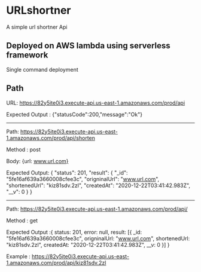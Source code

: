 # URLshortner
A simple url shortner Api

## Deployed on AWS lambda using serverless framework
Single command deployment 

## Path

URL:  https://82y5ite0i3.execute-api.us-east-1.amazonaws.com/prod/api

Expected Output : {"statusCode":200,"message":"Ok"}

----------------------------------------------------------------------------------------------------

Path: https://82y5ite0i3.execute-api.us-east-1.amazonaws.com/prod/api/shorten

Method : post

Body: {url: www.url.com}

Expected Output: {
    "status": 201,
    "result": {
        "_id": "5fe16af639a3660008cfee3c",
        "origninalUrl": "www.url.com",
        "shortenedUrl": "kiz81sdv.2zl",
        "createdAt": "2020-12-22T03:41:42.983Z",
        "__v": 0
    }
}

----------------------------------------------------------------------------------------------------

Path: https://82y5ite0i3.execute-api.us-east-1.amazonaws.com/prod/api/<shortUrlReturned>

Method : get

Expected Output :{
    status: 201,
    error: null,
    result: [{
        _id: "5fe16af639a3660008cfee3c",
        origninalUrl: "www.url.com",
        shortenedUrl: "kiz81sdv.2zl",
        createdAt: "2020-12-22T03:41:42.983Z",
        __v: 0
        }]
    }

Example : https://82y5ite0i3.execute-api.us-east-1.amazonaws.com/prod/api/kiz81sdv.2zl



